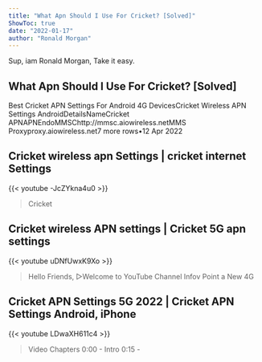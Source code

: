 ```yaml
---
title: "What Apn Should I Use For Cricket? [Solved]"
ShowToc: true 
date: "2022-01-17"
author: "Ronald Morgan" 
---
```


Sup, iam Ronald Morgan, Take it easy.
## What Apn Should I Use For Cricket? [Solved]
Best Cricket APN Settings For Android 4G DevicesCricket Wireless APN Settings AndroidDetailsNameCricket APNAPNEndoMMSChttp://mmsc.aiowireless.netMMS Proxyproxy.aiowireless.net7 more rows•12 Apr 2022

## Cricket wireless apn Settings | cricket internet Settings
{{< youtube -JcZYkna4u0 >}}
>Cricket

## Cricket wireless APN settings | Cricket 5G apn settings
{{< youtube uDNfUwxK9Xo >}}
>Hello Friends, ▷Welcome to YouTube Channel Infov Point a New 4G 

## Cricket APN Settings 5G 2022 | Cricket APN Settings Android, iPhone
{{< youtube LDwaXH611c4 >}}
>Video Chapters   0:00 - Intro 0:15 - 

